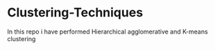# Clustering-Techniques

In this repo i have performed Hierarchical agglomerative and K-means clustering
